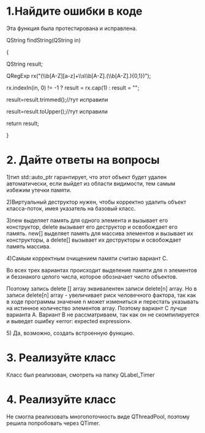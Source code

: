 # 1.Найдите ошибки в коде

Эта функция была протестирована и исправлена.

<p> QString findString(QString in)</p>
{
    <p> QString result;</p> 
     <p>  QRegExp rx("(\\b[A-Z][a-z]+\\s\\b[A-Z].(\\b[A-Z].){0,1})");</p> 
     <p>  rx.indexIn(in, 0) != -1 ? result = rx.cap(1) : result = "";</p> 
      <p >  result=result.trimmed();//тут исправили</p> 
     <p >   result=result.toUpper();//тут исправили</p> 
       <p>  return result;</p> 

}

# 2. Дайте ответы на вопросы

<p> 1)тип std::auto_ptr<T> гарантирует, что этот объект будет удален автоматически, если выйдет из области видимости, тем самым избежим утечки памяти.</p> 
<p> 2)Виртуальный деструктор нужен, чтобы корректно удалить объект класса-поток, имея указатель на базовый класс.</p> 
<p> 3)new выделяет память для одного элемента и вызывает его конструктор, delete вызывает его деструктор и освобождает его память. new[] выделяет память для массива элементов и вызывает их конструкторы, а delete[] вызывает их деструкторы и освобождает память массива.</p> 
<p> 4)Самым корректным очищением памяти считаю вариант C.</p> 
<p> Во всех трех вариантах происходит выделение памяти для n элементов и беззнакого целого числа, которое обозначает число объектов. </p> 
<p> Поэтому запись delete [] array эквивалентен записи delete[n] array. Но в записи delete[n] array - увеличивает риск человечного фактора, так как в ходе программы значение n может измениться и перестать указывать на истинное количество элементов array. Поэтому вариант C лучше варианта A. Вариант B не рассматриваем, так как он не скомпилируется и выведет ошибку «error: expected expression».</p> 

<p> 5) Да, возможно, создать встроенную функцию. </p> 

# 3. Реализуйте класс
<p>Класс был реализован, смотреть на папку QLabel_Timer</p>

# 4. Реализуйте класс
<p>Не смогла реализовать многопоточность виде QThreadPool, поэтому решила попробовать через QTimer.</p>
